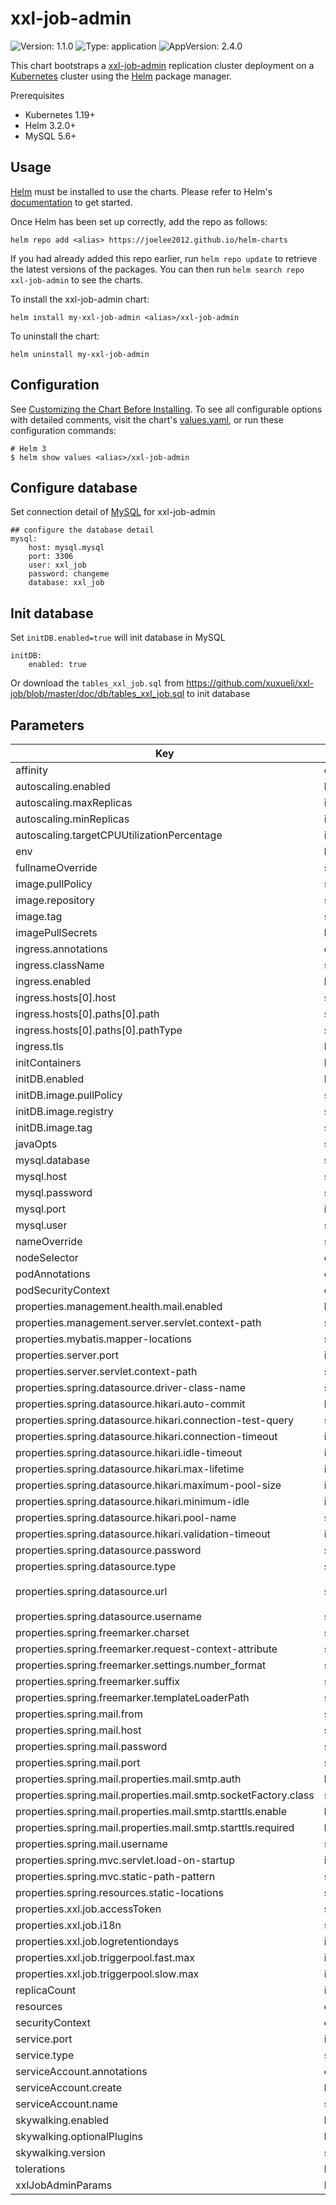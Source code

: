 # xxl-job-admin

![Version: 1.1.0](https://img.shields.io/badge/Version-1.1.0-informational?style=flat-square) ![Type: application](https://img.shields.io/badge/Type-application-informational?style=flat-square) ![AppVersion: 2.4.0](https://img.shields.io/badge/AppVersion-2.4.0-informational?style=flat-square)

This chart bootstraps a [xxl-job-admin](https://github.com/xuxueli/xxl-job/) replication  cluster deployment on a [Kubernetes](https://kubernetes.io/) cluster using the [Helm](https://helm.sh/) package manager.

Prerequisites

- Kubernetes 1.19+
- Helm 3.2.0+
- MySQL 5.6+


## Usage


[Helm](https://helm.sh) must be installed to use the charts.  Please refer to
Helm's [documentation](https://helm.sh/docs) to get started.

Once Helm has been set up correctly, add the repo as follows:

    helm repo add <alias> https://joelee2012.github.io/helm-charts

If you had already added this repo earlier, run `helm repo update` to retrieve
the latest versions of the packages.  You can then run `helm search repo
xxl-job-admin` to see the charts.

To install the xxl-job-admin chart:

    helm install my-xxl-job-admin <alias>/xxl-job-admin

To uninstall the chart:

    helm uninstall my-xxl-job-admin


## Configuration

See [Customizing the Chart Before Installing](https://helm.sh/docs/intro/using_helm/#customizing-the-chart-before-installing).
To see all configurable options with detailed comments, visit the chart's [values.yaml](./values.yaml), or run these configuration commands:

```console
# Helm 3
$ helm show values <alias>/xxl-job-admin
```

## Configure database 
Set connection detail of [MySQL](https://www.mysql.com) for xxl-job-admin

    ## configure the database detail
    mysql:
        host: mysql.mysql
        port: 3306
        user: xxl_job
        password: changeme
        database: xxl_job

## Init database
Set `initDB.enabled=true` will init database in MySQL

    initDB:
        enabled: true


Or download the `tables_xxl_job.sql` from https://github.com/xuxueli/xxl-job/blob/master/doc/db/tables_xxl_job.sql to init database


## Parameters

| Key | Type | Default | Description |
|-----|------|---------|-------------|
| affinity | object | `{}` |  |
| autoscaling.enabled | bool | `false` |  |
| autoscaling.maxReplicas | int | `100` |  |
| autoscaling.minReplicas | int | `1` |  |
| autoscaling.targetCPUUtilizationPercentage | int | `80` |  |
| env | list | `[]` |  |
| fullnameOverride | string | `""` |  |
| image.pullPolicy | string | `"IfNotPresent"` |  |
| image.repository | string | `"xuxueli/xxl-job-admin"` |  |
| image.tag | string | `"2.4.0"` |  |
| imagePullSecrets | list | `[]` |  |
| ingress.annotations | object | `{}` |  |
| ingress.className | string | `""` |  |
| ingress.enabled | bool | `false` |  |
| ingress.hosts[0].host | string | `"chart-example.local"` |  |
| ingress.hosts[0].paths[0].path | string | `"/xxl-job-admin"` |  |
| ingress.hosts[0].paths[0].pathType | string | `"ImplementationSpecific"` |  |
| ingress.tls | list | `[]` |  |
| initContainers | list | `[]` |  |
| initDB.enabled | bool | `true` |  |
| initDB.image.pullPolicy | string | `"IfNotPresent"` |  |
| initDB.image.registry | string | `"bitnami/mysql"` |  |
| initDB.image.tag | string | `"5.7"` |  |
| javaOpts | string | `""` |  |
| mysql.database | string | `"xxl_job"` |  |
| mysql.host | string | `"mysql.mysql"` |  |
| mysql.password | string | `"changeme"` |  |
| mysql.port | int | `3306` |  |
| mysql.user | string | `"xxl_job"` |  |
| nameOverride | string | `""` |  |
| nodeSelector | object | `{}` |  |
| podAnnotations | object | `{}` |  |
| podSecurityContext | object | `{}` |  |
| properties.management.health.mail.enabled | bool | `false` |  |
| properties.management.server.servlet.context-path | string | `"/actuator"` |  |
| properties.mybatis.mapper-locations | string | `"classpath:/mybatis-mapper/*Mapper.xml"` |  |
| properties.server.port | int | `8080` |  |
| properties.server.servlet.context-path | string | `"/xxl-job-admin"` |  |
| properties.spring.datasource.driver-class-name | string | `"com.mysql.cj.jdbc.Driver"` |  |
| properties.spring.datasource.hikari.auto-commit | bool | `true` |  |
| properties.spring.datasource.hikari.connection-test-query | string | `"SELECT 1"` |  |
| properties.spring.datasource.hikari.connection-timeout | int | `10000` |  |
| properties.spring.datasource.hikari.idle-timeout | int | `30000` |  |
| properties.spring.datasource.hikari.max-lifetime | int | `900000` |  |
| properties.spring.datasource.hikari.maximum-pool-size | int | `30` |  |
| properties.spring.datasource.hikari.minimum-idle | int | `10` |  |
| properties.spring.datasource.hikari.pool-name | string | `"HikariCP"` |  |
| properties.spring.datasource.hikari.validation-timeout | int | `1000` |  |
| properties.spring.datasource.password | string | `"${mysql.password}"` |  |
| properties.spring.datasource.type | string | `"com.zaxxer.hikari.HikariDataSource"` |  |
| properties.spring.datasource.url | string | `"jdbc:mysql://${mysql.host}:${mysql.port}/${mysql.database}?useUnicode=true&characterEncoding=UTF-8&autoReconnect=true&serverTimezone=Asia/Shanghai"` |  |
| properties.spring.datasource.username | string | `"${mysql.user}"` |  |
| properties.spring.freemarker.charset | string | `"UTF-8"` |  |
| properties.spring.freemarker.request-context-attribute | string | `"request"` |  |
| properties.spring.freemarker.settings.number_format | string | `"0.##########"` |  |
| properties.spring.freemarker.suffix | string | `".ftl"` |  |
| properties.spring.freemarker.templateLoaderPath | string | `"classpath:/templates/"` |  |
| properties.spring.mail.from | string | `nil` |  |
| properties.spring.mail.host | string | `nil` |  |
| properties.spring.mail.password | string | `nil` |  |
| properties.spring.mail.port | string | `nil` |  |
| properties.spring.mail.properties.mail.smtp.auth | bool | `true` |  |
| properties.spring.mail.properties.mail.smtp.socketFactory.class | string | `"javax.net.ssl.SSLSocketFactory"` |  |
| properties.spring.mail.properties.mail.smtp.starttls.enable | bool | `true` |  |
| properties.spring.mail.properties.mail.smtp.starttls.required | bool | `true` |  |
| properties.spring.mail.username | string | `nil` |  |
| properties.spring.mvc.servlet.load-on-startup | int | `0` |  |
| properties.spring.mvc.static-path-pattern | string | `"/static/**"` |  |
| properties.spring.resources.static-locations | string | `"classpath:/static/"` |  |
| properties.xxl.job.accessToken | string | `"default_token"` |  |
| properties.xxl.job.i18n | string | `"zh_CN"` |  |
| properties.xxl.job.logretentiondays | int | `30` |  |
| properties.xxl.job.triggerpool.fast.max | int | `200` |  |
| properties.xxl.job.triggerpool.slow.max | int | `100` |  |
| replicaCount | int | `1` |  |
| resources | object | `{}` |  |
| securityContext | object | `{}` |  |
| service.port | int | `8080` |  |
| service.type | string | `"ClusterIP"` |  |
| serviceAccount.annotations | object | `{}` |  |
| serviceAccount.create | bool | `true` |  |
| serviceAccount.name | string | `""` |  |
| skywalking.enabled | bool | `false` |  |
| skywalking.optionalPlugins | list | `[]` |  |
| skywalking.version | string | `"8.9.0"` |  |
| tolerations | list | `[]` |  |
| xxlJobAdminParams | list | `[]` |  |